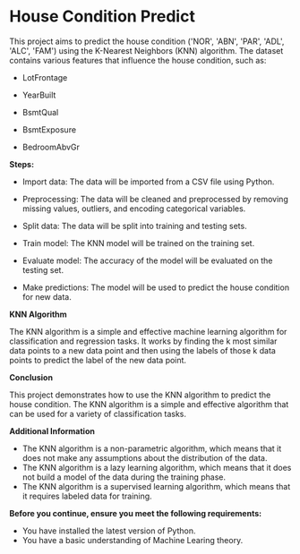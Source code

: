 # House Condition Predict

This project aims to predict the house condition ('NOR', 'ABN', 'PAR', 'ADL', 'ALC', 'FAM') using the K-Nearest Neighbors (KNN) algorithm. The dataset contains various features that influence the house condition, such as:
* LotFrontage

* YearBuilt

* BsmtQual

* BsmtExposure

* BedroomAbvGr


**Steps:**

* Import data: The data will be imported from a CSV file using Python.

* Preprocessing: The data will be cleaned and preprocessed by removing missing values, outliers, and encoding categorical variables.

* Split data: The data will be split into training and testing sets.

* Train model: The KNN model will be trained on the training set.

* Evaluate model: The accuracy of the model will be evaluated on the testing set.

* Make predictions: The model will be used to predict the house condition for new data.

**KNN Algorithm**

The KNN algorithm is a simple and effective machine learning algorithm for classification and regression tasks. It works by finding the k most similar data points to a new data point and then using the labels of those k data points to predict the label of the new data point.

**Conclusion**

This project demonstrates how to use the KNN algorithm to predict the house condition. The KNN algorithm is a simple and effective algorithm that can be used for a variety of classification tasks.

**Additional Information**

* The KNN algorithm is a non-parametric algorithm, which means that it does not make any assumptions about the distribution of the data.
* The KNN algorithm is a lazy learning algorithm, which means that it does not build a model of the data during the training phase.
* The KNN algorithm is a supervised learning algorithm, which means that it requires labeled data for training.

**Before you continue, ensure you meet the following requirements:**

* You have installed the latest version of Python.
* You have a basic understanding of Machine Learing theory.
